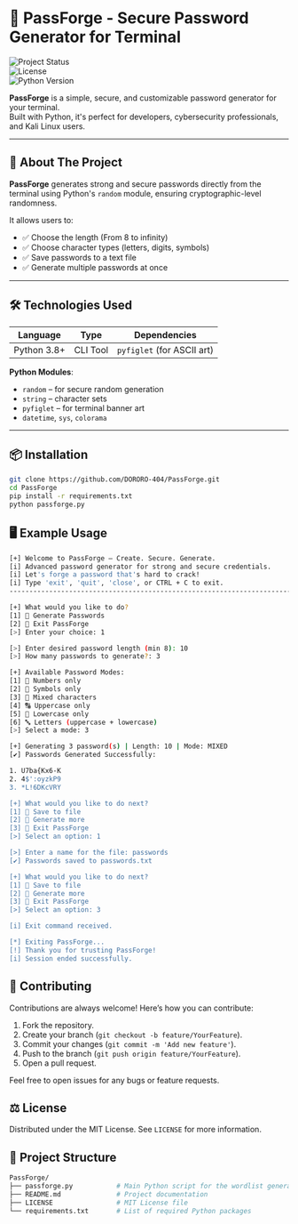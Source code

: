 # 🔐 PassForge - Secure Password Generator for Terminal

![Project Status](https://img.shields.io/badge/status-active-brightgreen)  
![License](https://img.shields.io/badge/license-MIT-blue)  
![Python Version](https://img.shields.io/badge/python-3.8+-blue)

**PassForge** is a simple, secure, and customizable password generator for your terminal.  
Built with Python, it's perfect for developers, cybersecurity professionals, and Kali Linux users.

---

## 🚀 About The Project

**PassForge** generates strong and secure passwords directly from the terminal using Python's `random` module, ensuring cryptographic-level randomness.

It allows users to:

- ✅ Choose the length (From 8 to infinity)
- ✅ Choose character types (letters, digits, symbols)
- ✅ Save passwords to a text file
- ✅ Generate multiple passwords at once

---

## 🛠 Technologies Used

| Language   | Type     | Dependencies     |
|------------|----------|------------------|
| Python 3.8+| CLI Tool | `pyfiglet` (for ASCII art)

**Python Modules**:
- `random` – for secure random generation
- `string` – character sets
- `pyfiglet` – for terminal banner art
- `datetime`, `sys`, `colorama`

---

## 📦 Installation

```bash
git clone https://github.com/DORORO-404/PassForge.git
cd PassForge
pip install -r requirements.txt
python passforge.py
```

## 🖥️ Example Usage

```bash
[+] Welcome to PassForge — Create. Secure. Generate.
[i] Advanced password generator for strong and secure credentials.
[i] Let's forge a password that's hard to crack!
[i] Type 'exit', 'quit', 'close', or CTRL + C to exit.
---------------------------------------------------------------------------

[+] What would you like to do?
[1] 🧩 Generate Passwords
[2] 🚪 Exit PassForge
[>] Enter your choice: 1

[>] Enter desired password length (min 8): 10
[>] How many passwords to generate?: 3

[+] Available Password Modes:
[1] 🔢 Numbers only
[2] 🔣 Symbols only
[3] 🧪 Mixed characters
[4] 🔠 Uppercase only
[5] 🔡 Lowercase only
[6] 🔤 Letters (uppercase + lowercase)
[>] Select a mode: 3

[+] Generating 3 password(s) | Length: 10 | Mode: MIXED
[✔] Passwords Generated Successfully:

1. U7ba{Kx6-K
2. 4$':oyzkP9
3. *L!6DKcVRY

[+] What would you like to do next?
[1] 💾 Save to file
[2] 🔁 Generate more
[3] 🚪 Exit PassForge
[>] Select an option: 1

[>] Enter a name for the file: passwords
[✔] Passwords saved to passwords.txt

[+] What would you like to do next?
[1] 💾 Save to file
[2] 🔁 Generate more
[3] 🚪 Exit PassForge
[>] Select an option: 3

[i] Exit command received.

[*] Exiting PassForge...
[!] Thank you for trusting PassForge!
[i] Session ended successfully.
```

## 🤝 Contributing

Contributions are always welcome! Here’s how you can contribute:

1. Fork the repository.
2. Create your branch (`git checkout -b feature/YourFeature`).
3. Commit your changes (`git commit -m 'Add new feature'`).
4. Push to the branch (`git push origin feature/YourFeature`).
5. Open a pull request.

Feel free to open issues for any bugs or feature requests.

## ⚖️ License

Distributed under the MIT License. See `LICENSE` for more information.

## 📁 Project Structure
```bash
PassForge/
├── passforge.py           # Main Python script for the wordlist generator
├── README.md              # Project documentation
├── LICENSE                # MIT License file
└── requirements.txt       # List of required Python packages
```